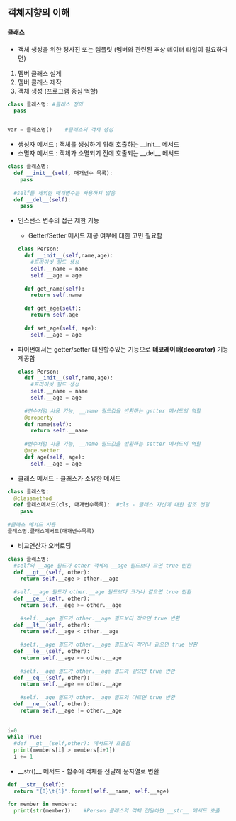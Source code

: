 ## 객체지향의 이해

#### 클래스

* 객체 생성을 위한 청사진 또는 템플릿 (멤버와 관련된 추상 데이터 타입이 필요하다면)

1. 멤버 클래스 설계
2. 멤버 클래스 제작
3. 객체 생성 (프로그램 중심 역할)

```python
class 클래스명:	#클래스 정의
  pass


var = 클래스명()	#클래스의 객체 생성
```



* 생성자 메서드 : 객체를 생성하기 위해 호출하는
  \_\_init\_\_ 메서드
* 소멸자 메서드 : 객체가 소멸되기 전에 호출되는
  \_\_del\_\_ 메서드

```python
class 클래스명:
  def __init__(self, 매개변수 목록):
    pass
  
  #self를 제외한 매개변수는 사용하지 않음
  def __del__(self):
    pass
```



* 인스턴스 변수의 접근 제한 기능

  * Getter/Setter 메서드 제공 여부에 대한 고민 필요함

  ```python
  class Person:
    def __init__(self,name,age):
      #프라이빗 필드 생성
      self.__name = name
      self.__age = age
      
    def get_name(self):
      return self.name
    
    def get_age(self):
      return self.age
    
    def set_age(self, age):
      self.__age = age
  ```

  

* 파이썬에서는 getter/setter 대신할수있는 기능으로 **데코레이터(decorator)** 기능 제공함

  ```python
  class Person:
    def __init__(self,name,age):
      #프라이빗 필드 생성
      self.__name = name
      self.__age = age
      
    #변수처럼 사용 가능, __name 필드값을 반환하는 getter 메서드의 역할
    @property
    def name(self):
      return self.__name
    
    #변수처럼 사용 가능, __name 필드값을 반환하는 setter 메서드의 역할
    @age.setter
    def age(self, age):
      self.__age = age
  ```

  

* 클래스 메서드 - 클래스가 소유한 메서드

```python
class 클래스명:
  @classmethod
  def 클래스메서드(cls, 매개변수목록):	#cls - 클래스 자신에 대한 참조 전달
    pass
  
#클래스 메서드 사용
클래스명.클래스메서드(매개변수목록)
```



* 비교연산자 오버로딩

```python
class 클래스명:
  #self의 __age 필드가 other 객체의 __age 필드보다 크면 true 반환
  def __gt__(self, other):
    return self.__age > other.__age
  
  #self.__age 필드가 other.__age 필드보다 크거나 같으면 true 반환
  def __ge__(self, other):
    return self.__age >= other.__age
  
    #self.__age 필드가 other.__age 필드보다 작으면 true 반환
  def __lt__(self, other):
    return self.__age < other.__age
  
    #self.__age 필드가 other.__age 필드보다 작거나 같으면 true 반환
  def __le__(self, other):
    return self.__age <= other.__age
  
    #self.__age 필드가 other.__age 필드와 같으면 true 반환
  def __eq__(self, other):
    return self.__age == other.__age
  
    #self.__age 필드가 other.__age 필드와 다르면 true 반환
  def __ne__(self, other):
    return self.__age != other.__age
  
  
i=0
while True:
  #def __gt__(self,other): 메서드가 호출됨
  print(members[i] > members[i+1])
  i += 1
```



* \_\_str()\_\_ 메서드 - 함수에 객체를 전달해 문자열로 변환

```python
def __str__(self):
  return "{0}\t{1}".format(self.__name, self.__age)

for member in members:
  print(str(member))	#Person 클래스의 객체 전달하면 __str__ 메서드 호출
```


